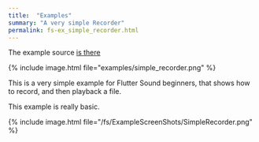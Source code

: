 ```yaml
---
title:  "Examples"
summary: "A very simple Recorder"
permalink: fs-ex_simple_recorder.html
---
```


The example source [is there](https://github.com/canardoux/flutter_sound/blob/master/example/lib/simple_recorder/simple_recorder.dart)

{% include image.html file="examples/simple_recorder.png" %}

This is a very simple example for Flutter Sound beginners, that shows how to record, and then playback a file.

This example is really basic.

{% include image.html file="/fs/ExampleScreenShots/SimpleRecorder.png" %}